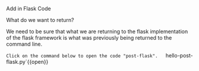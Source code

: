 Add in Flask Code

What do we want to return?

We need to be sure that what we are returning to the flask implementation of the flask framework is what was previously being returned to the command line.  

`Click on the command below to open the code "post-flask".  
`hello-post-flask.py`{{open}}